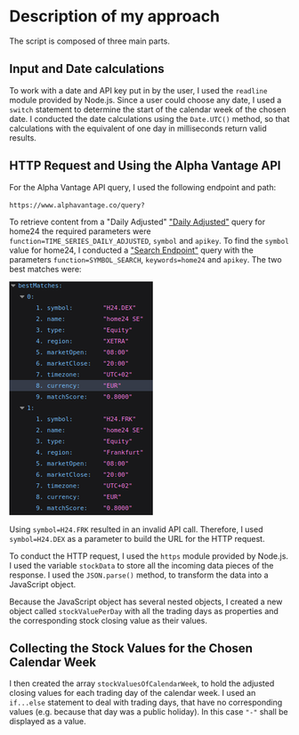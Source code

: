 # Description of my approach

The script is composed of three main parts.

## Input and Date calculations

To work with a date and API key put in by the user, I used the `readline` module provided by Node.js. Since a user could choose any date, I used a `switch` statement to determine the start of the calendar week of the chosen date. I conducted the date calculations using the `Date.UTC()` method, so that calculations with the equivalent of one day in milliseconds return valid results.

## HTTP Request and Using the Alpha Vantage API

For the Alpha Vantage API query, I used the following endpoint and path:

`https://www.alphavantage.co/query?`

To retrieve content from a "Daily Adjusted" ["Daily Adjusted"](https://www.alphavantage.co/documentation/) query for home24 the required parameters were `function=TIME_SERIES_DAILY_ADJUSTED`, `symbol` and `apikey`. To find the `symbol` value for home24, I conducted a ["Search Endpoint"](https://www.alphavantage.co/documentation/) query with the parameters `function=SYMBOL_SEARCH`, `keywords=home24` and `apikey`. The two best matches were:

![Search Endpoint Query](search_endpoint_query.png)

Using `symbol=H24.FRK` resulted in an invalid API call. Therefore, I used `symbol=H24.DEX` as a parameter to build the URL for the HTTP request.

To conduct the HTTP request, I used the `https` module provided by Node.js. I used the variable `stockData` to store all the incoming data pieces of the response. I used the `JSON.parse()` method, to transform the data into a JavaScript object.

Because the JavaScript object has several nested objects, I created a new object called `stockValuePerDay` with all the trading days as properties and the corresponding stock closing value as their values.

## Collecting the Stock Values for the Chosen Calendar Week

I then created the array `stockValuesOfCalendarWeek`, to hold the adjusted closing values for each trading day of the calendar week. I used an `if...else` statement to deal with trading days, that have no corresponding values (e.g. because that day was a public holiday). In this case `"-"` shall be displayed as a value.
